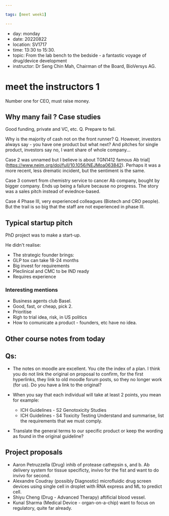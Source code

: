 ```yaml
---

tags: [meet week1]

---
```


* day: monday
* date: 20220822
* location: SV1717
* time: 13:30 to 15:30.
* topic:  From the lab bench to the bedside - a fantastic voyage of drug/device development
* instructor:  Dr Seng Chin Mah, Chairman of the Board, BioVersys AG.

# meet the instructors 1

Number one for CEO, must raise money. 

## Why many fail ? Case studies

Good funding, private and VC, etc.
Q. Prepare to fail.

Why is the majority of cash not on the front runner?
Q. However, investors always say - you have one product but what next? And pitches for single product, investors say no, I want share of whole company...

Case 2 was unnamed but I believe is about TGN1412 famous Ab trial](https://www.nejm.org/doi/full/10.1056/NEJMoa063842).
Perhaps it was a more recent, less drematic incident, but the sentiment is the same. 

Case 3 
convert from chemistry service to cancer Ab company, bought by bigger company. Ends up being a failure because no progress. The story was a sales pitch instead of eviednce-based.

Case 4
Phase III, very experienced colleagues (Biotech and CRO people).
But the trail is so big that the staff are not experienced in phase III.

## Typical startup pitch
PhD project was to make a start-up.

He didn't realise:
* The strategic founder brings:
* GLP tox can take 18-24 months
* Big invest for requirements
* Pleclinical and CMC to be IND ready
* Requires experience

### Interesting mentions
* Business agents club Basel. 
* Good, fast, or cheap, pick 2.
* Prioritise
* Righ to trial idea, risk, in US politics
* How to comunicate a product - founders, etc have no idea. 


## Other course notes from today

## Qs:
* The notes on moodle are excellent. You cite the index of a plan. I think you do not link the original on proposal to confirm, for the first hyperlinks, they link to old moodle forum posts, so they no longer work (for us). Do you have a link to the original?

* When you say that each individual will take at least 2 points, you mean for example:
	- ICH Guidelines - S2 Genotoxicity Studies
	- ICH Guidelines - S4 Toxicity Testing
Understand and summarise, list the requirements that we must comply.
* Translate the general terms to our specific product or keep the wording as found in the original guideline?

## Project proposals
*  Aaron Petruzzella (Drug) inhib of protease cathepsin s, and b. Ab delivery system for tissue specificty, invivo for the fist and want to do invivo for second. 
*  Alexandre Coudray (possibly Diagnostic) microfluidic drug screen devices using single cell in droplet with RNA express and ML to predict cell. 
*  Shiyu Cheng (Drug - Advanced Therapy) aftificial blood vessel.
*  Kunal Sharma (Medical Device - organ-on-a-chip) want to focus on regulatory, quite far already.

